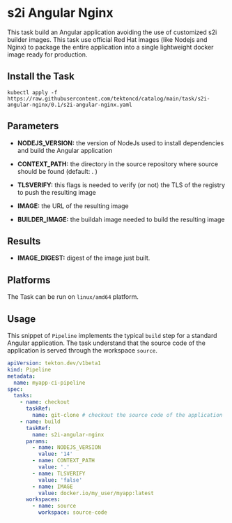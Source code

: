 # s2i Angular Nginx

This task build an Angular application avoiding the use of customized s2i builder images. This task use official Red Hat images (like Nodejs and Nginx) to package the entire application into a single lightweight docker image ready for production.

## Install the Task

```
kubectl apply -f https://raw.githubusercontent.com/tektoncd/catalog/main/task/s2i-angular-nginx/0.1/s2i-angular-nginx.yaml
```

## Parameters

* **NODEJS_VERSION:** the version of NodeJs used to install dependencies and build the Angular application

* **CONTEXT_PATH:** the directory in the source repository where source should be found (default: . )

* **TLSVERIFY:** this flags is needed to verify (or not) the TLS of the registry to push the resulting image

* **IMAGE:** the URL of the resulting image

* **BUILDER_IMAGE:** the buildah image needed to build the resulting image

## Results
* **IMAGE_DIGEST:** digest of the image just built.

## Platforms

The Task can be run on `linux/amd64` platform.

## Usage

This snippet of `Pipeline` implements the typical `build` step for a standard Angular application. The task understand that the source code of the application is served through the workspace `source`.

```YAML
apiVersion: tekton.dev/v1beta1
kind: Pipeline
metadata:
  name: myapp-ci-pipeline
spec:
  tasks:
    - name: checkout
      taskRef:
        name: git-clone # checkout the source code of the application
    - name: build
      taskRef:
        name: s2i-angular-nginx
      params:
        - name: NODEJS_VERSION
          value: '14'
        - name: CONTEXT_PATH
          value: '.'
        - name: TLSVERIFY
          value: 'false'
        - name: IMAGE
          value: docker.io/my_user/myapp:latest
      workspaces:
        - name: source
          workspace: source-code
```
